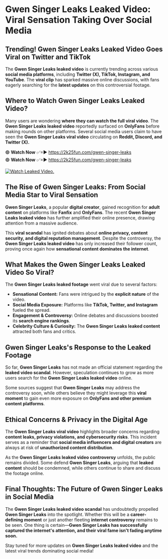 # Gwen Singer Leaks Leaked Video: Viral Sensation Taking Over Social Media

## **Trending! Gwen Singer Leaks Leaked Video Goes Viral on Twitter and TikTok**
The **Gwen Singer Leaks leaked video** is currently trending across various **social media platforms**, including **Twitter (X), TikTok, Instagram, and YouTube**. The **viral clip** has sparked massive online discussions, with fans eagerly searching for the **latest updates** on this controversial footage.

## **Where to Watch Gwen Singer Leaks Leaked Video?**
Many users are wondering **where they can watch the full viral video**. The **Gwen Singer Leaks leaked video** reportedly surfaced on **OnlyFans** before making rounds on other platforms. Several social media users claim to have seen the **Gwen Singer Leaks viral video** circulating on **Reddit, Discord, and Twitter (X).**

🟢 **Watch Now** ✅=► https://2k25fun.com/gwen-singer-leaks  
🟢 **Watch Now** ✅=► https://2k25fun.com/gwen-singer-leaks  

[![Watch Leaked Video.](https://miro.medium.com/v2/resize:fit:828/format:webp/1*cilzJN44JGOrTw9NJCrNHA.gif "Watch Leaked Video")](https://2k25fun.com/gwen-singer-leaks)

## **The Rise of Gwen Singer Leaks: From Social Media Star to Viral Sensation**
**Gwen Singer Leaks**, a popular **digital creator**, gained recognition for **adult content** on platforms like **Fanfix** and **OnlyFans**. The recent **Gwen Singer Leaks leaked video** has further amplified their online presence, drawing attention from a massive audience.

This **viral scandal** has ignited debates about **online privacy, content security, and digital reputation management**. Despite the controversy, the **Gwen Singer Leaks leaked video** has only increased their follower count, proving once again how **sensational content dominates the internet**.

## **What Makes the Gwen Singer Leaks Leaked Video So Viral?**
The **Gwen Singer Leaks leaked footage** went viral due to several factors:
- **Sensational Content:** Fans were intrigued by the **explicit nature** of the video.
- **Social Media Exposure:** Platforms like **TikTok, Twitter, and Instagram** fueled the spread.
- **Engagement & Controversy:** Online debates and discussions boosted its **search engine rankings**.
- **Celebrity Culture & Curiosity:** The **Gwen Singer Leaks leaked content** attracted both fans and critics.

## **Gwen Singer Leaks's Response to the Leaked Footage**
So far, **Gwen Singer Leaks** has not made an official statement regarding the **leaked video scandal**. However, speculation continues to grow as more users search for the **Gwen Singer Leaks leaked video** online.

Some sources suggest that **Gwen Singer Leaks** may address the controversy soon, while others believe they might leverage this **viral moment** to gain even more exposure on **OnlyFans and other premium content platforms**.

## **Ethical Concerns & Privacy in the Digital Age**
The **Gwen Singer Leaks viral video** highlights broader concerns regarding **content leaks, privacy violations, and cybersecurity risks**. This incident serves as a reminder that **social media influencers and digital creators** are always at risk of **unauthorized content distribution**.

As the **Gwen Singer Leaks leaked video controversy** unfolds, the public remains divided. Some defend **Gwen Singer Leaks**, arguing that **leaked content** should be condemned, while others continue to share and discuss the footage online.

## **Final Thoughts: The Future of Gwen Singer Leaks in Social Media**
The **Gwen Singer Leaks leaked video scandal** has undoubtedly propelled **Gwen Singer Leaks** into the spotlight. Whether this will be a **career-defining moment** or just another fleeting **internet controversy** remains to be seen. One thing is certain—**Gwen Singer Leaks has successfully captured the internet's attention, and their viral fame isn't fading anytime soon.**

Stay tuned for more updates on **Gwen Singer Leaks leaked video** and the latest viral trends dominating social media!